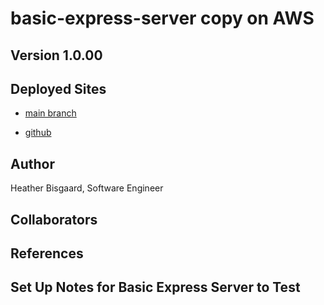 # basic-express-server copy on AWS

## Version 1.0.00

## Deployed Sites

- [main branch](cloud-serverEnv.eba-vcsmxdwx.us-east-1.elasticbeanstalk.com )

- [github](https://github.com/vbchomp/cloud-server)

## Author

Heather Bisgaard, Software Engineer

## Collaborators

## References

## Set Up Notes for Basic Express Server to Test


